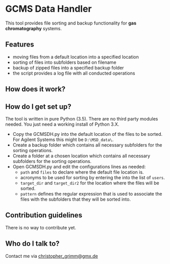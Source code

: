 # GCMS Data Handler #

This tool provides file sorting and backup functionality for **gas chromatography** systems. 

## Features ##

- moving files from a default location into a specified location
- sorting of files into subfolders based on filename
- backup of zipped files into a specified backup folder
- the script provides a log file with all conducted operations

## How does it work? ##



## How do I get set up? ##
The tool is written in pure Python (3.5). There are no third party modules needed. You just need a working install of Python 3.X.

- Copy the GCMSDH.py into the default location of the files to be sorted. For Agilent Systems this might be ``D:\MSD_data\``. 
- Create a backup folder which contains all necessary subfolders for the sorting operations. 
- Create a folder at a chosen location which contains all necessary subfolders for the sorting operations.
- Open GCMSDH.py and edit the configurations lines as needed:
    - ``path`` and ``files`` to declare where the default file location is.
    - acronyms to be used for sorting by entering the into the list of ``users``.
    - ``target_dir`` and ``target_dir2`` for the location where the files will be sorted.
    - ``pattern`` defines the regular expression that is used to associate the files with the subfolders that they will be sorted into.


## Contribution guidelines ##
There is no way to contribute yet.


## Who do I talk to? ##

Contact me via christopher_grimm@gmx.de
